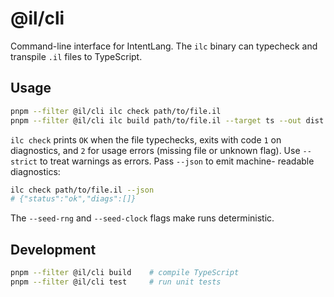 # @il/cli

Command-line interface for IntentLang. The `ilc` binary can typecheck and transpile
`.il` files to TypeScript.

## Usage

```bash
pnpm --filter @il/cli ilc check path/to/file.il
pnpm --filter @il/cli ilc build path/to/file.il --target ts --out dist
```

`ilc check` prints `OK` when the file typechecks, exits with code `1` on
diagnostics, and `2` for usage errors (missing file or unknown flag).
Use `--strict` to treat warnings as errors. Pass `--json` to emit machine-
readable diagnostics:

```bash
ilc check path/to/file.il --json
# {"status":"ok","diags":[]}
```

The `--seed-rng` and `--seed-clock` flags make runs deterministic.

## Development

```bash
pnpm --filter @il/cli build    # compile TypeScript
pnpm --filter @il/cli test     # run unit tests
```
